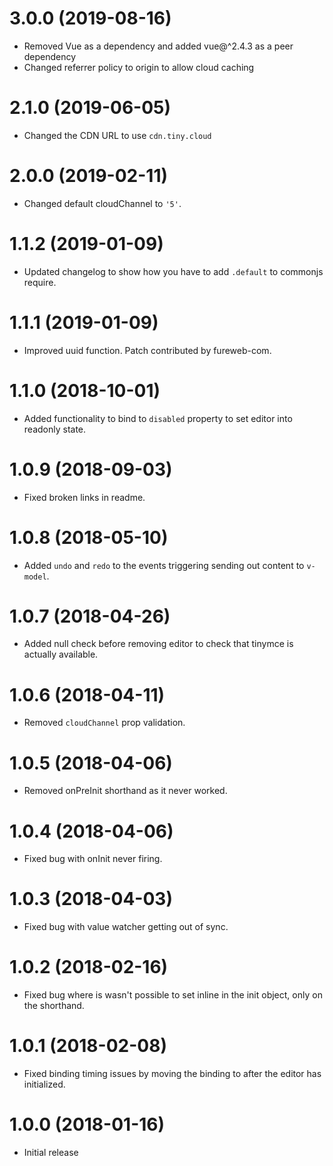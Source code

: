 # 3.0.0 (2019-08-16)
* Removed Vue as a dependency and added vue@^2.4.3 as a peer dependency
* Changed referrer policy to origin to allow cloud caching

# 2.1.0 (2019-06-05)
* Changed the CDN URL to use `cdn.tiny.cloud`

# 2.0.0 (2019-02-11)
* Changed default cloudChannel to `'5'`.

# 1.1.2 (2019-01-09)
* Updated changelog to show how you have to add `.default` to commonjs require.

# 1.1.1 (2019-01-09)
* Improved uuid function. Patch contributed by fureweb-com.

# 1.1.0 (2018-10-01)
* Added functionality to bind to `disabled` property to set editor into readonly state.

# 1.0.9 (2018-09-03)
* Fixed broken links in readme.

# 1.0.8 (2018-05-10)
* Added `undo` and `redo` to the events triggering sending out content to `v-model`.

# 1.0.7 (2018-04-26)
* Added null check before removing editor to check that tinymce is actually available.

# 1.0.6 (2018-04-11)
* Removed `cloudChannel` prop validation.

# 1.0.5 (2018-04-06)
* Removed onPreInit shorthand as it never worked.

# 1.0.4 (2018-04-06)
* Fixed bug with onInit never firing.

# 1.0.3 (2018-04-03)
* Fixed bug with value watcher getting out of sync.

# 1.0.2 (2018-02-16)
* Fixed bug where is wasn't possible to set inline in the init object, only on the shorthand.

# 1.0.1 (2018-02-08)
* Fixed binding timing issues by moving the binding to after the editor has initialized. 

# 1.0.0 (2018-01-16)
* Initial release